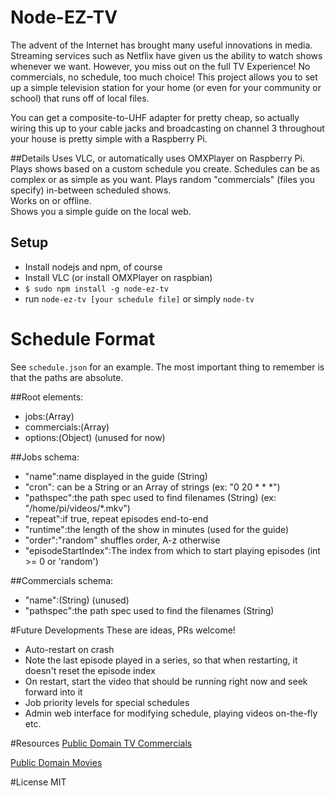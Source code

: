 # Node-EZ-TV
The advent of the Internet has brought many useful innovations in media.  Streaming services such as Netflix have given us the ability to watch shows whenever we want.  However, you miss out on the full TV Experience!  No commercials, no schedule, too much choice!  This project allows you to set up a simple television station for your home (or even for your community or school) that runs off of local files.

You can get a composite-to-UHF adapter for pretty cheap, so actually wiring this up to your cable jacks and broadcasting on channel 3 throughout your house is pretty simple with a Raspberry Pi.

##Details
Uses VLC, or automatically uses OMXPlayer on Raspberry Pi.
Plays shows based on a custom schedule you create.  Schedules can be as complex or as simple as you want.
Plays random "commercials" (files you specify) in-between scheduled shows.  
Works on or offline.  
Shows you a simple guide on the local web.  

## Setup
* Install nodejs and npm, of course
* Install VLC (or install OMXPlayer on raspbian)
* `$ sudo npm install -g node-ez-tv`
* run `node-ez-tv [your schedule file]` or simply `node-tv`

# Schedule Format

See `schedule.json` for an example.  The most important thing to remember is that the paths are absolute.

##Root elements:

* jobs:(Array)
* commercials:(Array)
* options:(Object) (unused for now)


##Jobs schema:

* "name":name displayed in the guide (String)
* "cron": can be a String or an Array of strings (ex: "0 20 * * *")
* "pathspec":the path spec used to find filenames (String) (ex: "/home/pi/videos/*.mkv")
* "repeat":if true, repeat episodes end-to-end
* "runtime":the length of the show in minutes (used for the guide)
* "order":"random" shuffles order, A-z otherwise
* "episodeStartIndex":The index from which to start playing episodes (int >= 0 or 'random')

##Commercials schema:

* "name":(String) (unused)
* "pathspec":the path spec used to find the filenames (String)

#Future Developments
These are ideas, PRs welcome!

* Auto-restart on crash
* Note the last episode played in a series, so that when restarting, it doesn't reset the episode index
* On restart, start the video that should be running right now and seek forward into it
* Job priority levels for special schedules
* Admin web interface for modifying schedule, playing videos on-the-fly etc.

#Resources
[Public Domain TV Commercials](https://archive.org/details/classic_tv_commercials)

[Public Domain Movies](https://archive.org/details/SciFi_Horror)

#License
MIT
